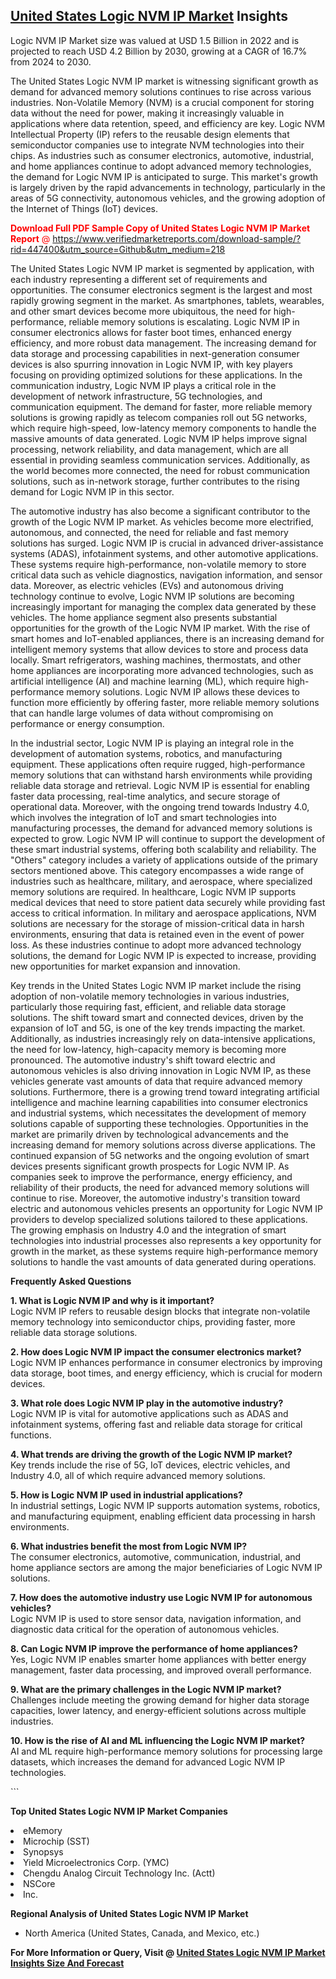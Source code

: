 <h2><a href="https://www.verifiedmarketreports.com/download-sample/?rid=447400&amp;utm_source=Github&amp;utm_medium=218" target="_blank">United States Logic NVM IP Market</a> Insights</h2><p>Logic NVM IP Market size was valued at USD 1.5 Billion in 2022 and is projected to reach USD 4.2 Billion by 2030, growing at a CAGR of 16.7% from 2024 to 2030.</p><p> <p>The United States Logic NVM IP market is witnessing significant growth as demand for advanced memory solutions continues to rise across various industries. Non-Volatile Memory (NVM) is a crucial component for storing data without the need for power, making it increasingly valuable in applications where data retention, speed, and efficiency are key. Logic NVM Intellectual Property (IP) refers to the reusable design elements that semiconductor companies use to integrate NVM technologies into their chips. As industries such as consumer electronics, automotive, industrial, and home appliances continue to adopt advanced memory technologies, the demand for Logic NVM IP is anticipated to surge. This market's growth is largely driven by the rapid advancements in technology, particularly in the areas of 5G connectivity, autonomous vehicles, and the growing adoption of the Internet of Things (IoT) devices. <p><span class=""><span style="color: #ff0000;"><strong>Download Full PDF Sample Copy of United States Logic NVM IP Market Report</strong> @ </span><a href="https://www.verifiedmarketreports.com/download-sample/?rid=447400&amp;utm_source=Github&amp;utm_medium=218" target="_blank">https://www.verifiedmarketreports.com/download-sample/?rid=447400&amp;utm_source=Github&amp;utm_medium=218</a></span></p></p> <p>The United States Logic NVM IP market is segmented by application, with each industry representing a different set of requirements and opportunities. The consumer electronics segment is the largest and most rapidly growing segment in the market. As smartphones, tablets, wearables, and other smart devices become more ubiquitous, the need for high-performance, reliable memory solutions is escalating. Logic NVM IP in consumer electronics allows for faster boot times, enhanced energy efficiency, and more robust data management. The increasing demand for data storage and processing capabilities in next-generation consumer devices is also spurring innovation in Logic NVM IP, with key players focusing on providing optimized solutions for these applications. In the communication industry, Logic NVM IP plays a critical role in the development of network infrastructure, 5G technologies, and communication equipment. The demand for faster, more reliable memory solutions is growing rapidly as telecom companies roll out 5G networks, which require high-speed, low-latency memory components to handle the massive amounts of data generated. Logic NVM IP helps improve signal processing, network reliability, and data management, which are all essential in providing seamless communication services. Additionally, as the world becomes more connected, the need for robust communication solutions, such as in-network storage, further contributes to the rising demand for Logic NVM IP in this sector.</p> <p>The automotive industry has also become a significant contributor to the growth of the Logic NVM IP market. As vehicles become more electrified, autonomous, and connected, the need for reliable and fast memory solutions has surged. Logic NVM IP is crucial in advanced driver-assistance systems (ADAS), infotainment systems, and other automotive applications. These systems require high-performance, non-volatile memory to store critical data such as vehicle diagnostics, navigation information, and sensor data. Moreover, as electric vehicles (EVs) and autonomous driving technology continue to evolve, Logic NVM IP solutions are becoming increasingly important for managing the complex data generated by these vehicles. The home appliance segment also presents substantial opportunities for the growth of the Logic NVM IP market. With the rise of smart homes and IoT-enabled appliances, there is an increasing demand for intelligent memory systems that allow devices to store and process data locally. Smart refrigerators, washing machines, thermostats, and other home appliances are incorporating more advanced technologies, such as artificial intelligence (AI) and machine learning (ML), which require high-performance memory solutions. Logic NVM IP allows these devices to function more efficiently by offering faster, more reliable memory solutions that can handle large volumes of data without compromising on performance or energy consumption.</p> <p>In the industrial sector, Logic NVM IP is playing an integral role in the development of automation systems, robotics, and manufacturing equipment. These applications often require rugged, high-performance memory solutions that can withstand harsh environments while providing reliable data storage and retrieval. Logic NVM IP is essential for enabling faster data processing, real-time analytics, and secure storage of operational data. Moreover, with the ongoing trend towards Industry 4.0, which involves the integration of IoT and smart technologies into manufacturing processes, the demand for advanced memory solutions is expected to grow. Logic NVM IP will continue to support the development of these smart industrial systems, offering both scalability and reliability. The "Others" category includes a variety of applications outside of the primary sectors mentioned above. This category encompasses a wide range of industries such as healthcare, military, and aerospace, where specialized memory solutions are required. In healthcare, Logic NVM IP supports medical devices that need to store patient data securely while providing fast access to critical information. In military and aerospace applications, NVM solutions are necessary for the storage of mission-critical data in harsh environments, ensuring that data is retained even in the event of power loss. As these industries continue to adopt more advanced technology solutions, the demand for Logic NVM IP is expected to increase, providing new opportunities for market expansion and innovation.</p> <p>Key trends in the United States Logic NVM IP market include the rising adoption of non-volatile memory technologies in various industries, particularly those requiring fast, efficient, and reliable data storage solutions. The shift toward smart and connected devices, driven by the expansion of IoT and 5G, is one of the key trends impacting the market. Additionally, as industries increasingly rely on data-intensive applications, the need for low-latency, high-capacity memory is becoming more pronounced. The automotive industry's shift toward electric and autonomous vehicles is also driving innovation in Logic NVM IP, as these vehicles generate vast amounts of data that require advanced memory solutions. Furthermore, there is a growing trend toward integrating artificial intelligence and machine learning capabilities into consumer electronics and industrial systems, which necessitates the development of memory solutions capable of supporting these technologies. Opportunities in the market are primarily driven by technological advancements and the increasing demand for memory solutions across diverse applications. The continued expansion of 5G networks and the ongoing evolution of smart devices presents significant growth prospects for Logic NVM IP. As companies seek to improve the performance, energy efficiency, and reliability of their products, the need for advanced memory solutions will continue to rise. Moreover, the automotive industry's transition toward electric and autonomous vehicles presents an opportunity for Logic NVM IP providers to develop specialized solutions tailored to these applications. The growing emphasis on Industry 4.0 and the integration of smart technologies into industrial processes also represents a key opportunity for growth in the market, as these systems require high-performance memory solutions to handle the vast amounts of data generated during operations.</p> <p><strong>Frequently Asked Questions</strong></p> <p><strong>1. What is Logic NVM IP and why is it important?</strong><br>Logic NVM IP refers to reusable design blocks that integrate non-volatile memory technology into semiconductor chips, providing faster, more reliable data storage solutions.</p> <p><strong>2. How does Logic NVM IP impact the consumer electronics market?</strong><br>Logic NVM IP enhances performance in consumer electronics by improving data storage, boot times, and energy efficiency, which is crucial for modern devices.</p> <p><strong>3. What role does Logic NVM IP play in the automotive industry?</strong><br>Logic NVM IP is vital for automotive applications such as ADAS and infotainment systems, offering fast and reliable data storage for critical functions.</p> <p><strong>4. What trends are driving the growth of the Logic NVM IP market?</strong><br>Key trends include the rise of 5G, IoT devices, electric vehicles, and Industry 4.0, all of which require advanced memory solutions.</p> <p><strong>5. How is Logic NVM IP used in industrial applications?</strong><br>In industrial settings, Logic NVM IP supports automation systems, robotics, and manufacturing equipment, enabling efficient data processing in harsh environments.</p> <p><strong>6. What industries benefit the most from Logic NVM IP?</strong><br>The consumer electronics, automotive, communication, industrial, and home appliance sectors are among the major beneficiaries of Logic NVM IP solutions.</p> <p><strong>7. How does the automotive industry use Logic NVM IP for autonomous vehicles?</strong><br>Logic NVM IP is used to store sensor data, navigation information, and diagnostic data critical for the operation of autonomous vehicles.</p> <p><strong>8. Can Logic NVM IP improve the performance of home appliances?</strong><br>Yes, Logic NVM IP enables smarter home appliances with better energy management, faster data processing, and improved overall performance.</p> <p><strong>9. What are the primary challenges in the Logic NVM IP market?</strong><br>Challenges include meeting the growing demand for higher data storage capacities, lower latency, and energy-efficient solutions across multiple industries.</p> <p><strong>10. How is the rise of AI and ML influencing the Logic NVM IP market?</strong><br>AI and ML require high-performance memory solutions for processing large datasets, which increases the demand for advanced Logic NVM IP technologies.</p> ```</p><p><strong>Top United States Logic NVM IP Market Companies</strong></p><div data-test-id=""><p><li>eMemory</li><li> Microchip (SST)</li><li> Synopsys</li><li> Yield Microelectronics Corp. (YMC)</li><li> Chengdu Analog Circuit Technology Inc. (Actt)</li><li> NSCore</li><li> Inc.</li></p><div><strong>Regional Analysis of&nbsp;United States Logic NVM IP Market</strong></div><ul><li dir="ltr"><p dir="ltr">North America&nbsp;(United States, Canada, and Mexico, etc.)</p></li></ul><p><strong>For More Information or Query, Visit @&nbsp;</strong><strong><a href="https://www.verifiedmarketreports.com/product/logic-nvm-ip-market/?utm_source=Github&amp;utm_medium=218" target="_blank">United States Logic NVM IP Market Insights Size And Forecast</a></strong></p></div>
